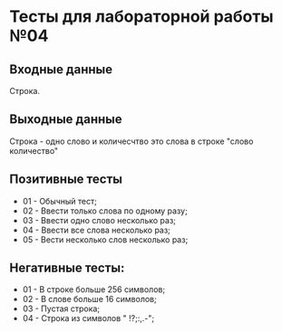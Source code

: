 # Тесты для лабораторной работы №04

## Входные данные
Строка.

## Выходные данные
Cтрока - одно слово и количесчтво это слова в строке "слово количество"

## Позитивные тесты
- 01 - Обычный тест;
- 02 - Ввести только слова по одному разу; 
- 03 - Ввести одно слово несколько раз;
- 04 - Ввести все слова несколько раз;
- 05 - Вести несколько слов несколько раз;

## Негативные тесты:
- 01 - В строке больше 256 символов;
- 02 - В слове больше 16 символов;
- 03 - Пустая строка;
- 04 - Строка из символов " !?;:,.-";